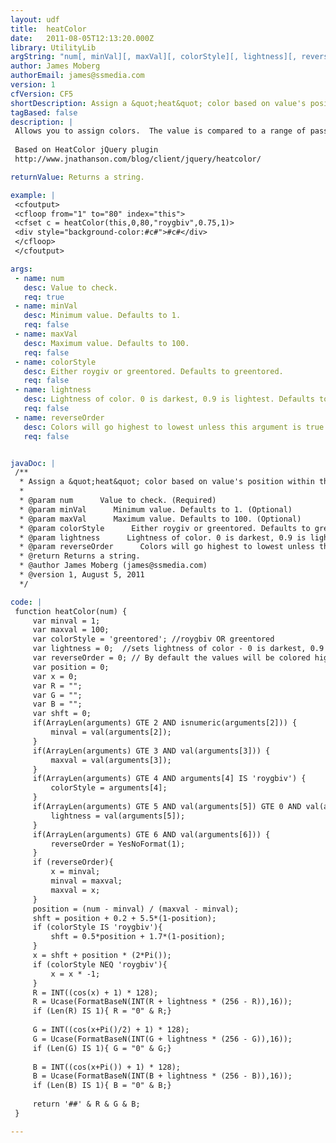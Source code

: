 ```yaml
---
layout: udf
title:  heatColor
date:   2011-08-05T12:13:20.000Z
library: UtilityLib
argString: "num[, minVal][, maxVal][, colorStyle][, lightness][, reverseOrder]"
author: James Moberg
authorEmail: james@ssmedia.com
version: 1
cfVersion: CF5
shortDescription: Assign a &quot;heat&quot; color based on value's position within the range.
tagBased: false
description: |
 Allows you to assign colors.  The value is compared to a range of passed in values and the element is assigned a &quot;heat&quot; color based on its derived value's position within the range.  (Useful in non-javascript environments or calculating charting colors.)
 
 Based on HeatColor jQuery plugin
 http://www.jnathanson.com/blog/client/jquery/heatcolor/

returnValue: Returns a string.

example: |
 <cfoutput>
 <cfloop from="1" to="80" index="this">
 <cfset c = heatColor(this,0,80,"roygbiv",0.75,1)>
 <div style="background-color:#c#">#c#</div>
 </cfloop>
 </cfoutput>

args:
 - name: num
   desc: Value to check.
   req: true
 - name: minVal
   desc: Minimum value. Defaults to 1.
   req: false
 - name: maxVal
   desc: Maximum value. Defaults to 100.
   req: false
 - name: colorStyle
   desc: Either roygiv or greentored. Defaults to greentored.
   req: false
 - name: lightness
   desc: Lightness of color. 0 is darkest, 0.9 is lightest. Defaults to 0.
   req: false
 - name: reverseOrder
   desc: Colors will go highest to lowest unless this argument is true. Defaults to false.
   req: false


javaDoc: |
 /**
  * Assign a &quot;heat&quot; color based on value's position within the range.
  * 
  * @param num      Value to check. (Required)
  * @param minVal      Minimum value. Defaults to 1. (Optional)
  * @param maxVal      Maximum value. Defaults to 100. (Optional)
  * @param colorStyle      Either roygiv or greentored. Defaults to greentored. (Optional)
  * @param lightness      Lightness of color. 0 is darkest, 0.9 is lightest. Defaults to 0. (Optional)
  * @param reverseOrder      Colors will go highest to lowest unless this argument is true. Defaults to false. (Optional)
  * @return Returns a string. 
  * @author James Moberg (james@ssmedia.com) 
  * @version 1, August 5, 2011 
  */

code: |
 function heatColor(num) {
     var minval = 1;
     var maxval = 100;
     var colorStyle = 'greentored'; //roygbiv OR greentored
     var lightness = 0;  //sets lightness of color - 0 is darkest, 0.9 is lightest
     var reverseOrder = 0; // By default the values will be colored highest to lowest; set this to true to color lowest to highest 
     var position = 0;
     var x = 0;
     var R = "";
     var G = "";
     var B = "";
     var shft = 0;
     if(ArrayLen(arguments) GTE 2 AND isnumeric(arguments[2])) {
         minval = val(arguments[2]);
     }
     if(ArrayLen(arguments) GTE 3 AND val(arguments[3])) {
         maxval = val(arguments[3]);
     }
     if(ArrayLen(arguments) GTE 4 AND arguments[4] IS 'roygbiv') {
         colorStyle = arguments[4];
     }
     if(ArrayLen(arguments) GTE 5 AND val(arguments[5]) GTE 0 AND val(arguments[5]) LTE 0.9) {
         lightness = val(arguments[5]);
     }
     if(ArrayLen(arguments) GTE 6 AND val(arguments[6])) {
         reverseOrder = YesNoFormat(1);
     }
     if (reverseOrder){
         x = minval;
         minval = maxval;
         maxval = x;
     }
     position = (num - minval) / (maxval - minval);
     shft = position + 0.2 + 5.5*(1-position);
     if (colorStyle IS 'roygbiv'){
         shft = 0.5*position + 1.7*(1-position);
     }
     x = shft + position * (2*Pi());    
     if (colorStyle NEQ 'roygbiv'){    
         x = x * -1;
     }
     R = INT((cos(x) + 1) * 128);
     R = Ucase(FormatBaseN(INT(R + lightness * (256 - R)),16));
     if (Len(R) IS 1){ R = "0" & R;}
     
     G = INT((cos(x+Pi()/2) + 1) * 128);
     G = Ucase(FormatBaseN(INT(G + lightness * (256 - G)),16));
     if (Len(G) IS 1){ G = "0" & G;}
     
     B = INT((cos(x+Pi()) + 1) * 128);
     B = Ucase(FormatBaseN(INT(B + lightness * (256 - B)),16));
     if (Len(B) IS 1){ B = "0" & B;}
     
     return '##' & R & G & B;
 }

---
```


